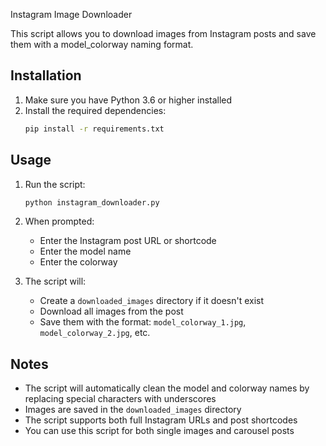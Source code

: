  Instagram Image Downloader

This script allows you to download images from Instagram posts and save them with a model_colorway naming format.

## Installation

1. Make sure you have Python 3.6 or higher installed
2. Install the required dependencies:
   ```bash
   pip install -r requirements.txt
   ```

## Usage

1. Run the script:
   ```bash
   python instagram_downloader.py
   ```

2. When prompted:
   - Enter the Instagram post URL or shortcode
   - Enter the model name
   - Enter the colorway

3. The script will:
   - Create a `downloaded_images` directory if it doesn't exist
   - Download all images from the post
   - Save them with the format: `model_colorway_1.jpg`, `model_colorway_2.jpg`, etc.

## Notes

- The script will automatically clean the model and colorway names by replacing special characters with underscores
- Images are saved in the `downloaded_images` directory
- The script supports both full Instagram URLs and post shortcodes
- You can use this script for both single images and carousel posts 
